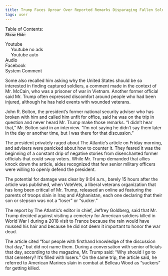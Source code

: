 ```yaml
---
title: Trump Faces Uproar Over Reported Remarks Disparaging Fallen Soldiers
tags: user
---
```


<link rel="stylesheet" href="/assets/css/toc.css">
<script src="/assets/js/toc.js"/></script>
<div id="toc_container"><div class="toc_title">Table of Contents:
<div style="min-width: 24px; min-height: 24px;">
<button onclick="toggle_visibility('toc');" class="Show" style="padding: 0; border-width: 0px; outline: none; border-style: solid; cursor: pointer;">Show</button>
<button onclick="toggle_visibility('toc');" class="Hide" style="padding: 0; border-width: 0px; outline: none; border-style: solid; cursor: pointer;">Hide</button>
<div id="toc">
<ul class="toc_list ul-toc">
<li><a class="p-toc" href="#First_Point_Header" style="background-image: none;">Youtube</a><ul style="margin-block-start: 0px; margin-block-end: 0px;">
<li><a class="p-toc" href="#First_Sub_Point_a" style="background-image: none;">Youtube no ads</a></li>
<li><a class="p-toc" href="#First_Sub_Point_b" style="background-image: none;">Youtube auto</a></li>
</ul> </li>
<li><a class="p-toc" href="#Second_Point_Header" style="background-image: none;">Audio</a></li>
<li><a class="p-toc" href="#Third_Point_Header" style="background-image: none;">Facebook</a></li>
<li><a class="p-toc" href="#Fourth_Point_Header" style="background-image: none;">System Comment</a></li>
</ul>
</div>
</div>
</div>
</div>

Some also recalled him asking why the United States should be so interested in finding captured soldiers, a comment made in the context of Mr. McCain, who was a prisoner of war in Vietnam. Another former official said Mr. Trump often expressed discomfort around people who had been injured, although he has held events with wounded veterans.

John R. Bolton, the president’s former national security adviser who has broken with him and called him unfit for office, said he was on the trip in question and never heard Mr. Trump make those remarks. “I didn’t hear that,” Mr. Bolton said in an interview. “I’m not saying he didn’t say them later in the day or another time, but I was there for that discussion.”

The president privately raged about The Atlantic’s article on Friday morning, and advisers were panicked about how to counter it. They feared it was the beginning of a constant drip of negative stories from disenchanted former officials that could sway voters. While Mr. Trump demanded that allies knock down the article, aides recognized that few senior military officers were willing to openly defend the president.

The potential for damage was clear by 9:04 a.m., barely 15 hours after the article was published, when VoteVets, a liberal veterans organization that has long been critical of Mr. Trump, released an online ad featuring the parents of troops slain in Iraq and Afghanistan, each one declaring that their son or stepson was not a “loser” or “sucker.”

The report by The Atlantic’s editor in chief, Jeffrey Goldberg, said that Mr. Trump decided against visiting a cemetery for American soldiers killed in World War I during a 2018 visit to France because the rain would have mussed his hair and because he did not deem it important to honor the war dead.

The article cited “four people with firsthand knowledge of the discussion that day,” but did not name them. During a conversation with senior officials that day, according to the magazine, Mr. Trump said: “Why should I go to that cemetery? It’s filled with losers.” On the same trip, the article said, he referred to American Marines slain in combat at Belleau Wood as “suckers” for getting killed.
